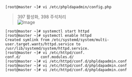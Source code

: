 ```
[root@master ~]# vi /etc/phpldapadmin/config.php
```
> 397 활성화, 398 주석처리  <br>
![Image](https://github.com/user-attachments/assets/56635005-6004-4824-8e2a-52ac1855bde6)

```
[root@master ~]# systemctl start httpd
[root@master ~]# systemctl enable httpd
Created symlink from /etc/systemd/system/multi-user.target.wants/httpd.service to /usr/lib/systemd/system/httpd.service.
[root@master ~]# vi /etc/httpd/conf.
conf.d/         conf.modules.d/
[root@master ~]# vi /etc/httpd/conf.d/phpldapadmin.conf
[root@master ~]# vi /etc/httpd/conf.d/phpldapadmin.conf
[root@master ~]# vi /etc/httpd/conf.d/phpldapadmin.conf
```

